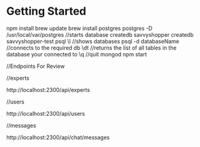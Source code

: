 # Getting Started

npm install
brew update
brew install postgres
postgres -D /usr/local/var/postgres //starts database
createdb savvyshopper
createdb savvyshopper-test
psql
\l //shows databases
psql -d databaseName //connects to the required db
\dt //returns the list of all tables in the database your connected to
\q //quit
mongod
npm start

//Endpoints For Review

//experts

http://localhost:2300/api/experts

//users

http://localhost:2300/api/users

//messages

http://localhost:2300/api/chat/messages


